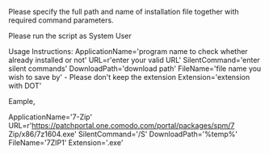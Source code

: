 Please specify the full path and name of installation file together with required command parameters. 

Please run the script as System User

Usage Instructions:
ApplicationName='program name to check whether already installed or not'
URL=r'enter your valid URL'
SilentCommand='enter silent commands'
DownloadPath='download path'
FileName='file name you wish to save by' - Please don't keep the extension
Extension='extension with DOT'

Eample,

ApplicationName='7-Zip'
URL=r'https://patchportal.one.comodo.com/portal/packages/spm/7 Zip/x86/7z1604.exe'
SilentCommand='/S'
DownloadPath='%temp%'
FileName='7ZIP1'
Extension='.exe'